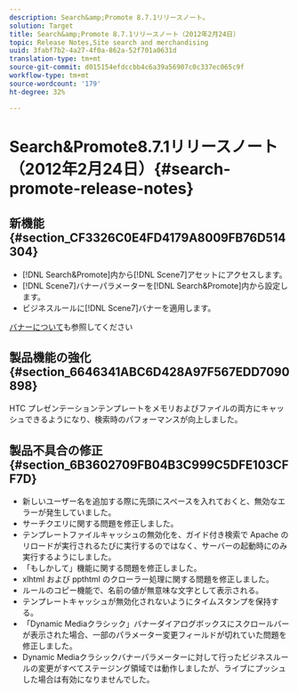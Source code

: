```yaml
---
description: Search&amp;Promote 8.7.1リリースノート。
solution: Target
title: Search&amp;Promote 8.7.1リリースノート（2012年2月24日）
topic: Release Notes,Site search and merchandising
uuid: 3fabf7b2-4a27-4f0a-862a-52f701a0631d
translation-type: tm+mt
source-git-commit: d015154efdccbb4c6a39a56907c0c337ec065c9f
workflow-type: tm+mt
source-wordcount: '179'
ht-degree: 32%

---
```



# Search&amp;Promote8.7.1リリースノート（2012年2月24日）{#search-promote-release-notes}

## 新機能{#section_CF3326C0E4FD4179A8009FB76D514304}

* [!DNL Search&Promote]内から[!DNL Scene7]アセットにアクセスします。
* [!DNL Scene7]バナーパラメーターを[!DNL Search&Promote]内から設定します。
* ビジネスルールに[!DNL Scene7]バナーを適用します。

[バナーについて](../c-about-design-menu/c-about-banners.md#concept_5BBE01FEC6134393B43CC917C8CC64DA)も参照してください

## 製品機能の強化 {#section_6646341ABC6D428A97F567EDD7090898}

HTC プレゼンテーションテンプレートをメモリおよびファイルの両方にキャッシュできるようになり、検索時のパフォーマンスが向上しました。

## 製品不具合の修正 {#section_6B3602709FB04B3C999C5DFE103CFF7D}

* 新しいユーザー名を追加する際に先頭にスペースを入れておくと、無効なエラーが発生していました。
* サーチクエリに関する問題を修正しました。
* テンプレートファイルキャッシュの無効化を、ガイド付き検索で Apache のリロードが実行されるたびに実行するのではなく、サーバーの起動時にのみ実行するようにしました。
* 「もしかして」機能に関する問題を修正しました。
* xlhtml および ppthtml のクローラー処理に関する問題を修正しました。
* ルールのコピー機能で、名前の値が無意味な文字として表示される。
* テンプレートキャッシュが無効化されないようにタイムスタンプを保持する。
* 「Dynamic Mediaクラシック」バナーダイアログボックスにスクロールバーが表示された場合、一部のパラメーター変更フィールドが切れていた問題を修正しました。
* Dynamic Mediaクラシックバナーパラメーターに対して行ったビジネスルールの変更がすべてステージング領域では動作しましたが、ライブにプッシュした場合は有効になりませんでした。

